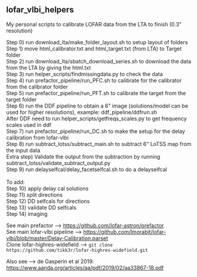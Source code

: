 ## lofar_vlbi_helpers

My personal scripts to calibrate LOFAR data from the LTA to finish (0.3" resolution)

Step 0) run download_lta/make_folder_layout.sh to setup layout of folders \
Step 1) move html_calibrator.txt and html_target.txt (from LTA) to Target folder \
Step 2) run download_lta/sbatch_download_series.sh to download the data from the LTA by giving the html.txt \
Step 3) run helper_scripts/findmissingdata.py to check the data \
Step 4) run prefactor_pipeline/run_PFC.sh to calibrate for the calibrator from the calibrator folder \
Step 5) run prefactor_pipeline/run_PFT.sh to calibrate the target from the target folder \
Step 6) run the DDF pipeline to obtain a 6" image (solutions/model can be used for higher resolutions), example: ddf_pipeline/ddfrun.sh \
After DDF need to run helper_scripts/getfreqs_scales.py to get frequency scales used in ddf \
Step 7) run prefactor_pipeline/run_DC.sh to make the setup for the delay calibration from lofar-vlbi \
Step 8) run subtract_lotss/subtract_main.sh to subtract 6" LoTSS map from the input data \
Extra step) Validate the output from the subtraction by running subtract_lotss/validate_subtract_output.py \
Step 9) run delayselfcal/delay_facetselfcal.sh to do a delayselfcal \
\
To add: \
Step 10) apply delay cal solutions \
Step 11) split directions \
Step 12) DD selfcals for directions \
Step 13) validate DD selfcals \
Step 14) imaging

See main prefactor --> https://github.com/lofar-astron/prefactor \
See main lofar-vlbi pipeline --> https://github.com/lmorabit/lofar-vlbi/blob/master/Delay-Calibration.parset \
Clone lofar-highres-widefield --> ```git clone https://github.com/tikk3r/lofar-highres-widefield.git```

Also see --> de Gasperin et al 2019: https://www.aanda.org/articles/aa/pdf/2019/02/aa33867-18.pdf
